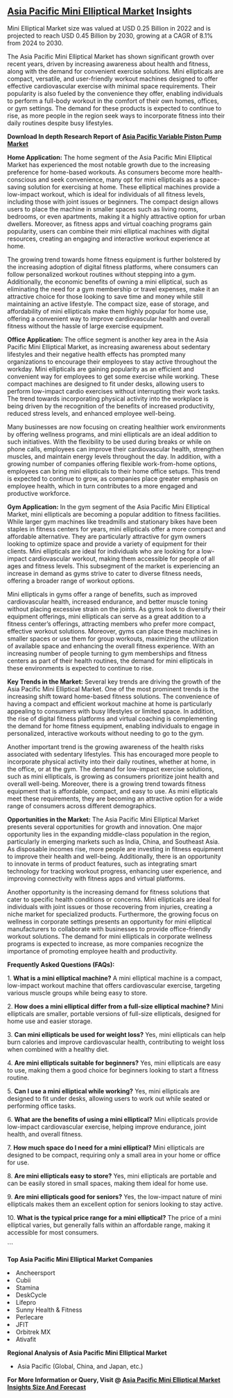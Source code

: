 <h2><a href="https://www.verifiedmarketreports.com/download-sample/?rid=418610&amp;utm_source=Github-Feb&amp;utm_medium=219" target="_blank">Asia Pacific Mini Elliptical Market</a> Insights</h2><p>Mini Elliptical Market size was valued at USD 0.25 Billion in 2022 and is projected to reach USD 0.45 Billion by 2030, growing at a CAGR of 8.1% from 2024 to 2030.</p><p><p>The Asia Pacific Mini Elliptical Market has shown significant growth over recent years, driven by increasing awareness about health and fitness, along with the demand for convenient exercise solutions. Mini ellipticals are compact, versatile, and user-friendly workout machines designed to offer effective cardiovascular exercise with minimal space requirements. Their popularity is also fueled by the convenience they offer, enabling individuals to perform a full-body workout in the comfort of their own homes, offices, or gym settings. The demand for these products is expected to continue to rise, as more people in the region seek ways to incorporate fitness into their daily routines despite busy lifestyles. <strong><p><strong>Download In depth Research Report of <a href="https://www.verifiedmarketreports.com/download-sample/?rid=236118&amp;utm_source=Pulse-Dec&amp;utm_medium=219" target="_blank">Asia Pacific Variable Piston Pump Market</a></strong></p></strong></p> <p><strong>Home Application:</strong> The home segment of the Asia Pacific Mini Elliptical Market has experienced the most notable growth due to the increasing preference for home-based workouts. As consumers become more health-conscious and seek convenience, many opt for mini ellipticals as a space-saving solution for exercising at home. These elliptical machines provide a low-impact workout, which is ideal for individuals of all fitness levels, including those with joint issues or beginners. The compact design allows users to place the machine in smaller spaces such as living rooms, bedrooms, or even apartments, making it a highly attractive option for urban dwellers. Moreover, as fitness apps and virtual coaching programs gain popularity, users can combine their mini elliptical machines with digital resources, creating an engaging and interactive workout experience at home. <p>The growing trend towards home fitness equipment is further bolstered by the increasing adoption of digital fitness platforms, where consumers can follow personalized workout routines without stepping into a gym. Additionally, the economic benefits of owning a mini elliptical, such as eliminating the need for a gym membership or travel expenses, make it an attractive choice for those looking to save time and money while still maintaining an active lifestyle. The compact size, ease of storage, and affordability of mini ellipticals make them highly popular for home use, offering a convenient way to improve cardiovascular health and overall fitness without the hassle of large exercise equipment. </p> <p><strong>Office Application:</strong> The office segment is another key area in the Asia Pacific Mini Elliptical Market, as increasing awareness about sedentary lifestyles and their negative health effects has prompted many organizations to encourage their employees to stay active throughout the workday. Mini ellipticals are gaining popularity as an efficient and convenient way for employees to get some exercise while working. These compact machines are designed to fit under desks, allowing users to perform low-impact cardio exercises without interrupting their work tasks. The trend towards incorporating physical activity into the workplace is being driven by the recognition of the benefits of increased productivity, reduced stress levels, and enhanced employee well-being. <p>Many businesses are now focusing on creating healthier work environments by offering wellness programs, and mini ellipticals are an ideal addition to such initiatives. With the flexibility to be used during breaks or while on phone calls, employees can improve their cardiovascular health, strengthen muscles, and maintain energy levels throughout the day. In addition, with a growing number of companies offering flexible work-from-home options, employees can bring mini ellipticals to their home office setups. This trend is expected to continue to grow, as companies place greater emphasis on employee health, which in turn contributes to a more engaged and productive workforce.</p> <p><strong>Gym Application:</strong> In the gym segment of the Asia Pacific Mini Elliptical Market, mini ellipticals are becoming a popular addition to fitness facilities. While larger gym machines like treadmills and stationary bikes have been staples in fitness centers for years, mini ellipticals offer a more compact and affordable alternative. They are particularly attractive for gym owners looking to optimize space and provide a variety of equipment for their clients. Mini ellipticals are ideal for individuals who are looking for a low-impact cardiovascular workout, making them accessible for people of all ages and fitness levels. This subsegment of the market is experiencing an increase in demand as gyms strive to cater to diverse fitness needs, offering a broader range of workout options. <p>Mini ellipticals in gyms offer a range of benefits, such as improved cardiovascular health, increased endurance, and better muscle toning without placing excessive strain on the joints. As gyms look to diversify their equipment offerings, mini ellipticals can serve as a great addition to a fitness center’s offerings, attracting members who prefer more compact, effective workout solutions. Moreover, gyms can place these machines in smaller spaces or use them for group workouts, maximizing the utilization of available space and enhancing the overall fitness experience. With an increasing number of people turning to gym memberships and fitness centers as part of their health routines, the demand for mini ellipticals in these environments is expected to continue to rise. </p> <p><strong>Key Trends in the Market:</strong> Several key trends are driving the growth of the Asia Pacific Mini Elliptical Market. One of the most prominent trends is the increasing shift toward home-based fitness solutions. The convenience of having a compact and efficient workout machine at home is particularly appealing to consumers with busy lifestyles or limited space. In addition, the rise of digital fitness platforms and virtual coaching is complementing the demand for home fitness equipment, enabling individuals to engage in personalized, interactive workouts without needing to go to the gym. <p>Another important trend is the growing awareness of the health risks associated with sedentary lifestyles. This has encouraged more people to incorporate physical activity into their daily routines, whether at home, in the office, or at the gym. The demand for low-impact exercise solutions, such as mini ellipticals, is growing as consumers prioritize joint health and overall well-being. Moreover, there is a growing trend towards fitness equipment that is affordable, compact, and easy to use. As mini ellipticals meet these requirements, they are becoming an attractive option for a wide range of consumers across different demographics.</p> <p><strong>Opportunities in the Market:</strong> The Asia Pacific Mini Elliptical Market presents several opportunities for growth and innovation. One major opportunity lies in the expanding middle-class population in the region, particularly in emerging markets such as India, China, and Southeast Asia. As disposable incomes rise, more people are investing in fitness equipment to improve their health and well-being. Additionally, there is an opportunity to innovate in terms of product features, such as integrating smart technology for tracking workout progress, enhancing user experience, and improving connectivity with fitness apps and virtual platforms. <p>Another opportunity is the increasing demand for fitness solutions that cater to specific health conditions or concerns. Mini ellipticals are ideal for individuals with joint issues or those recovering from injuries, creating a niche market for specialized products. Furthermore, the growing focus on wellness in corporate settings presents an opportunity for mini elliptical manufacturers to collaborate with businesses to provide office-friendly workout solutions. The demand for mini ellipticals in corporate wellness programs is expected to increase, as more companies recognize the importance of promoting employee health and productivity. </p> <p><strong>Frequently Asked Questions (FAQs):</strong></p> <p>1. <strong>What is a mini elliptical machine?</strong> A mini elliptical machine is a compact, low-impact workout machine that offers cardiovascular exercise, targeting various muscle groups while being easy to store. </p> <p>2. <strong>How does a mini elliptical differ from a full-size elliptical machine?</strong> Mini ellipticals are smaller, portable versions of full-size ellipticals, designed for home use and easier storage. </p> <p>3. <strong>Can mini ellipticals be used for weight loss?</strong> Yes, mini ellipticals can help burn calories and improve cardiovascular health, contributing to weight loss when combined with a healthy diet. </p> <p>4. <strong>Are mini ellipticals suitable for beginners?</strong> Yes, mini ellipticals are easy to use, making them a good choice for beginners looking to start a fitness routine. </p> <p>5. <strong>Can I use a mini elliptical while working?</strong> Yes, mini ellipticals are designed to fit under desks, allowing users to work out while seated or performing office tasks. </p> <p>6. <strong>What are the benefits of using a mini elliptical?</strong> Mini ellipticals provide low-impact cardiovascular exercise, helping improve endurance, joint health, and overall fitness. </p> <p>7. <strong>How much space do I need for a mini elliptical?</strong> Mini ellipticals are designed to be compact, requiring only a small area in your home or office for use. </p> <p>8. <strong>Are mini ellipticals easy to store?</strong> Yes, mini ellipticals are portable and can be easily stored in small spaces, making them ideal for home use. </p> <p>9. <strong>Are mini ellipticals good for seniors?</strong> Yes, the low-impact nature of mini ellipticals makes them an excellent option for seniors looking to stay active. </p> <p>10. <strong>What is the typical price range for a mini elliptical?</strong> The price of a mini elliptical varies, but generally falls within an affordable range, making it accessible for most consumers. </p> ```</p><p><strong>Top Asia Pacific Mini Elliptical Market Companies</strong></p><div data-test-id=""><p><li>Ancheersport</li><li> Cubii</li><li> Stamina</li><li> DeskCycle</li><li> Lifepro</li><li> Sunny Health & Fitness</li><li> Perlecare</li><li> JFIT</li><li> Orbitrek MX</li><li> Ativafit</li></p><div><strong>Regional Analysis of&nbsp;Asia Pacific Mini Elliptical Market</strong></div><ul><li dir="ltr"><p dir="ltr">Asia Pacific (Global, China, and Japan, etc.)</p></li></ul><p><strong>For More Information or Query, Visit @&nbsp;</strong><strong><a href="https://www.verifiedmarketreports.com/product/mini-elliptical-market/?utm_source=Github-Feb&amp;utm_medium=219" target="_blank">Asia Pacific Mini Elliptical Market Insights Size And Forecast</a></strong></p></div><h2>&nbsp;</h2><div data-test-id="">&nbsp;</div>
